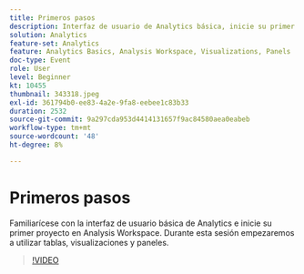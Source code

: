 ```yaml
---
title: Primeros pasos
description: Interfaz de usuario de Analytics básica, inicie su primer proyecto en Analysis Workspace y utilice tablas, visualizaciones y paneles.
solution: Analytics
feature-set: Analytics
feature: Analytics Basics, Analysis Workspace, Visualizations, Panels
doc-type: Event
role: User
level: Beginner
kt: 10455
thumbnail: 343318.jpeg
exl-id: 361794b0-ee83-4a2e-9fa8-eebee1c83b33
duration: 2532
source-git-commit: 9a297cda953d4414131657f9ac84580aea0eabeb
workflow-type: tm+mt
source-wordcount: '48'
ht-degree: 8%

---
```


# Primeros pasos

Familiarícese con la interfaz de usuario básica de Analytics e inicie su primer proyecto en Analysis Workspace. Durante esta sesión empezaremos a utilizar tablas, visualizaciones y paneles.

>[!VIDEO](https://video.tv.adobe.com/v/343318/?quality=12&learn=on)
